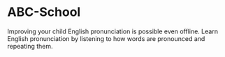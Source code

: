 # ABC-School
Improving your child English pronunciation is possible even offline. Learn English pronunciation by listening to how words are pronounced and repeating them.

